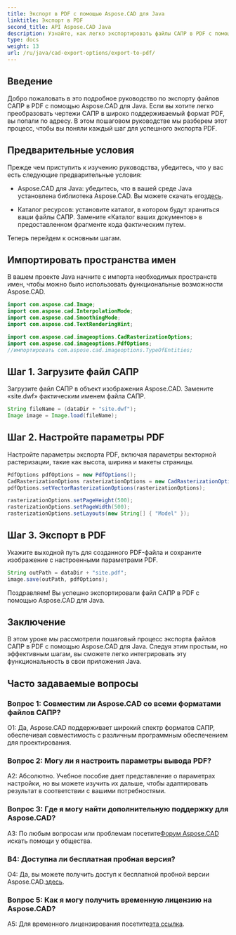 ```yaml
---
title: Экспорт в PDF с помощью Aspose.CAD для Java
linktitle: Экспорт в PDF
second_title: API Aspose.CAD Java
description: Узнайте, как легко экспортировать файлы САПР в PDF с помощью Aspose.CAD для Java. Следуйте нашему пошаговому руководству для бесшовной интеграции.
type: docs
weight: 13
url: /ru/java/cad-export-options/export-to-pdf/
---
```

## Введение

Добро пожаловать в это подробное руководство по экспорту файлов САПР в PDF с помощью Aspose.CAD для Java. Если вы хотите легко преобразовать чертежи САПР в широко поддерживаемый формат PDF, вы попали по адресу. В этом пошаговом руководстве мы разберем этот процесс, чтобы вы поняли каждый шаг для успешного экспорта PDF.

## Предварительные условия

Прежде чем приступить к изучению руководства, убедитесь, что у вас есть следующие предварительные условия:

-  Aspose.CAD для Java: убедитесь, что в вашей среде Java установлена библиотека Aspose.CAD. Вы можете скачать его[здесь](https://releases.aspose.com/cad/java/).

- Каталог ресурсов: установите каталог, в котором будут храниться ваши файлы САПР. Замените «Каталог ваших документов» в предоставленном фрагменте кода фактическим путем.

Теперь перейдем к основным шагам.

## Импортировать пространства имен

В вашем проекте Java начните с импорта необходимых пространств имен, чтобы можно было использовать функциональные возможности Aspose.CAD.

```java
import com.aspose.cad.Image;
import com.aspose.cad.InterpolationMode;
import com.aspose.cad.SmoothingMode;
import com.aspose.cad.TextRenderingHint;

import com.aspose.cad.imageoptions.CadRasterizationOptions;
import com.aspose.cad.imageoptions.PdfOptions;
//импортировать com.aspose.cad.imageoptions.TypeOfEntities;
```

## Шаг 1. Загрузите файл САПР

Загрузите файл САПР в объект изображения Aspose.CAD. Замените «site.dwf» фактическим именем файла САПР.

```java
String fileName = (dataDir + "site.dwf");
Image image = Image.load(fileName);
```

## Шаг 2. Настройте параметры PDF

Настройте параметры экспорта PDF, включая параметры векторной растеризации, такие как высота, ширина и макеты страницы.

```java
PdfOptions pdfOptions = new PdfOptions();
CadRasterizationOptions rasterizationOptions = new CadRasterizationOptions();
pdfOptions.setVectorRasterizationOptions(rasterizationOptions);

rasterizationOptions.setPageHeight(500);
rasterizationOptions.setPageWidth(500);
rasterizationOptions.setLayouts(new String[] { "Model" });
```

## Шаг 3. Экспорт в PDF

Укажите выходной путь для созданного PDF-файла и сохраните изображение с настроенными параметрами PDF.

```java
String outPath = dataDir + "site.pdf";
image.save(outPath, pdfOptions);
```

Поздравляем! Вы успешно экспортировали файл САПР в PDF с помощью Aspose.CAD для Java.

## Заключение

В этом уроке мы рассмотрели пошаговый процесс экспорта файлов САПР в PDF с помощью Aspose.CAD для Java. Следуя этим простым, но эффективным шагам, вы сможете легко интегрировать эту функциональность в свои приложения Java.

## Часто задаваемые вопросы

### Вопрос 1: Совместим ли Aspose.CAD со всеми форматами файлов САПР?

О1: Да, Aspose.CAD поддерживает широкий спектр форматов САПР, обеспечивая совместимость с различным программным обеспечением для проектирования.

### Вопрос 2: Могу ли я настроить параметры вывода PDF?

А2: Абсолютно. Учебное пособие дает представление о параметрах настройки, но вы можете изучить их дальше, чтобы адаптировать результат в соответствии с вашими потребностями.

### Вопрос 3: Где я могу найти дополнительную поддержку для Aspose.CAD?

 A3: По любым вопросам или проблемам посетите[Форум Aspose.CAD](https://forum.aspose.com/c/cad/19) искать помощи у общества.

### В4: Доступна ли бесплатная пробная версия?

 О4: Да, вы можете получить доступ к бесплатной пробной версии Aspose.CAD.[здесь](https://releases.aspose.com/).

### Вопрос 5: Как я могу получить временную лицензию на Aspose.CAD?

 A5: Для временного лицензирования посетите[эта ссылка](https://purchase.aspose.com/temporary-license/).
